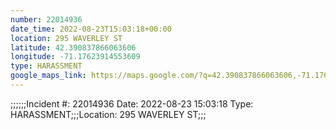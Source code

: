 ```yaml
---
number: 22014936
date_time: 2022-08-23T15:03:18+00:00
location: 295 WAVERLEY ST
latitude: 42.390837866063606
longitude: -71.17623914553609
type: HARASSMENT
google_maps_link: https://maps.google.com/?q=42.390837866063606,-71.17623914553609
---
```


;;;;;;Incident #: 22014936  Date: 2022-08-23 15:03:18   Type: HARASSMENT;;;Location: 295 WAVERLEY ST;;;
